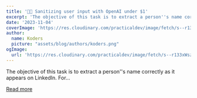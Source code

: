 ```yaml
---
title: '🧹🧹 Sanitizing user input with OpenAI under $1'
excerpt: 'The objective of this task is to extract a person''s name correctly as it appears on LinkedIn. For...'
date: '2023-11-04'
coverImage: 'https://res.cloudinary.com/practicaldev/image/fetch/s--r133xWsz--/c_imagga_scale,f_auto,fl_progressive,h_420,q_auto,w_1000/https://dev-to-uploads.s3.amazonaws.com/uploads/articles/nhpf3aprahhl6lmqec6w.jpg'
author:
  name: Koders
  picture: "assets/blog/authors/koders.png"
ogImage:
  url: 'https://res.cloudinary.com/practicaldev/image/fetch/s--r133xWsz--/c_imagga_scale,f_auto,fl_progressive,h_420,q_auto,w_1000/https://dev-to-uploads.s3.amazonaws.com/uploads/articles/nhpf3aprahhl6lmqec6w.jpg'
---
```


The objective of this task is to extract a person''s name correctly as it appears on LinkedIn. For...

[Read more](https://dev.to/bolshchikov/sanitizing-any-user-input-with-openai-under-1-3ief)

